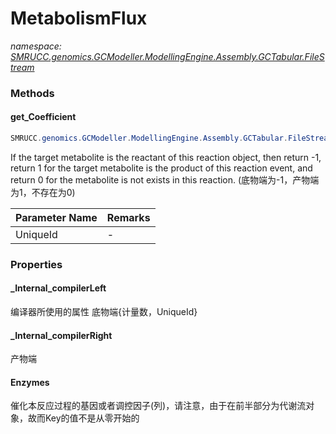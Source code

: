 ﻿# MetabolismFlux
_namespace: [SMRUCC.genomics.GCModeller.ModellingEngine.Assembly.GCTabular.FileStream](./index.md)_





### Methods

#### get_Coefficient
```csharp
SMRUCC.genomics.GCModeller.ModellingEngine.Assembly.GCTabular.FileStream.MetabolismFlux.get_Coefficient(System.String)
```
If the target metabolite is the reactant of this reaction object, then return -1, return 1 for the target 
 metabolite is the product of this reaction event, and return 0 for the metabolite is not exists in this 
 reaction.
 (底物端为-1，产物端为1，不存在为0)

|Parameter Name|Remarks|
|--------------|-------|
|UniqueId|-|



### Properties

#### _Internal_compilerLeft
编译器所使用的属性 底物端{计量数，UniqueId}
#### _Internal_compilerRight
产物端
#### Enzymes
催化本反应过程的基因或者调控因子(列)，请注意，由于在前半部分为代谢流对象，故而Key的值不是从零开始的

